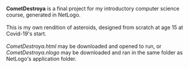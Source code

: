 **CometDestroya** is a final project for my introductory computer science course, generated in NetLogo. <br> <br>
This is my own rendition of asteroids, designed from scratch at age 15 at Covid-19's start.<br> <br>
*CometDestroya.html* may be downloaded and opened to run, or *CometDestroya.nlogo* may be downloaded and ran in the same folder as NetLogo's application folder.
